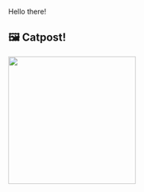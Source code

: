 Hello there!



## 🖼️ Catpost!

<sub>
    <img src="https://cdn2.thecatapi.com/images/ulSlIRtwV.jpg" height="256">
</sub>

